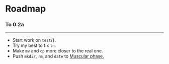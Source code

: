 **Roadmap**
===

### **To 0.2a**
---

* Start work on `test`/`[`.
* Try my best to fix `ln`.
* Make `mv` and `cp` more closer to the real one.
* Push `mkdir`, `rm`, and `date` to [Muscular phase.](PHASES.md)